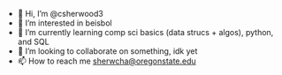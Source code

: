 - 👋 Hi, I’m @csherwood3
- 👀 I’m interested in beisbol
- 🌱 I’m currently learning comp sci basics (data strucs + algos), python, and SQL
- 💞️ I’m looking to collaborate on something, idk yet
- 📫 How to reach me sherwcha@oregonstate.edu

<!---
csherwood3/csherwood3 is a ✨ special ✨ repository because its `README.md` (this file) appears on your GitHub profile.
You can click the Preview link to take a look at your changes.
--->
